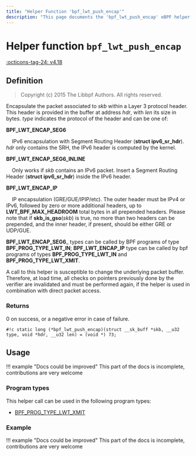 ```yaml
---
title: "Helper Function 'bpf_lwt_push_encap'"
description: "This page documents the 'bpf_lwt_push_encap' eBPF helper function, including its defintion, usage, program types that can use it, and examples."
---
```

# Helper function `bpf_lwt_push_encap`

<!-- [FEATURE_TAG](bpf_lwt_push_encap) -->
[:octicons-tag-24: v4.18](https://github.com/torvalds/linux/commit/fe94cc290f535709d3c5ebd1e472dfd0aec7ee79)
<!-- [/FEATURE_TAG] -->

## Definition

> Copyright (c) 2015 The Libbpf Authors. All rights reserved.


<!-- [HELPER_FUNC_DEF] -->
Encapsulate the packet associated to _skb_ within a Layer 3 protocol header. This header is provided in the buffer at address _hdr_, with _len_ its size in bytes. _type_ indicates the protocol of the header and can be one of:

**BPF_LWT_ENCAP_SEG6**

&nbsp;&nbsp;&nbsp;&nbsp;IPv6 encapsulation with Segment Routing Header (**struct ipv6_sr_hdr**). _hdr_ only contains the SRH, the IPv6 header is computed by the kernel.

**BPF_LWT_ENCAP_SEG6_INLINE**

&nbsp;&nbsp;&nbsp;&nbsp;Only works if _skb_ contains an IPv6 packet. Insert a Segment Routing Header (**struct ipv6_sr_hdr**) inside the IPv6 header.

**BPF_LWT_ENCAP_IP**

&nbsp;&nbsp;&nbsp;&nbsp;IP encapsulation (GRE/GUE/IPIP/etc). The outer header must be IPv4 or IPv6, followed by zero or more additional headers, up to **LWT_BPF_MAX_HEADROOM** total bytes in all prepended headers. Please note that if **skb_is_gso**(_skb_) is true, no more than two headers can be prepended, and the inner header, if present, should be either GRE or UDP/GUE.

**BPF_LWT_ENCAP_SEG6**\_ types can be called by BPF programs of type **BPF_PROG_TYPE_LWT_IN**; **BPF_LWT_ENCAP_IP** type can be called by bpf programs of types **BPF_PROG_TYPE_LWT_IN** and **BPF_PROG_TYPE_LWT_XMIT**.

A call to this helper is susceptible to change the underlying packet buffer. Therefore, at load time, all checks on pointers previously done by the verifier are invalidated and must be performed again, if the helper is used in combination with direct packet access.

### Returns

0 on success, or a negative error in case of failure.

`#!c static long (*bpf_lwt_push_encap)(struct __sk_buff *skb, __u32 type, void *hdr, __u32 len) = (void *) 73;`
<!-- [/HELPER_FUNC_DEF] -->

## Usage

!!! example "Docs could be improved"
    This part of the docs is incomplete, contributions are very welcome

### Program types

This helper call can be used in the following program types:

<!-- DO NOT EDIT MANUALLY -->
<!-- [HELPER_FUNC_PROG_REF] -->
 * [BPF_PROG_TYPE_LWT_XMIT](../program-type/BPF_PROG_TYPE_LWT_XMIT.md)
<!-- [/HELPER_FUNC_PROG_REF] -->

### Example

!!! example "Docs could be improved"
    This part of the docs is incomplete, contributions are very welcome
